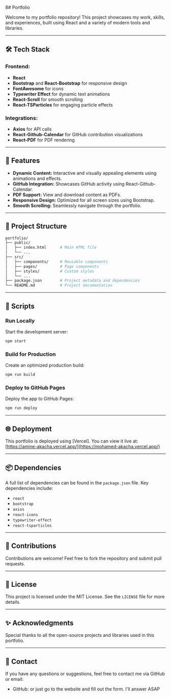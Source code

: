 8# Portfolio

Welcome to my portfolio repository! This project showcases my work, skills, and experiences, built using React and a variety of modern tools and libraries.

---

## 🛠️ Tech Stack

### Frontend:
- **React**
- **Bootstrap** and **React-Bootstrap** for responsive design
- **FontAwesome** for icons
- **Typewriter Effect** for dynamic text animations
- **React-Scroll** for smooth scrolling
- **React-TSParticles** for engaging particle effects

### Integrations:
- **Axios** for API calls
- **React-Github-Calendar** for GitHub contribution visualizations
- **React-PDF** for PDF rendering

---

## 🚀 Features
- **Dynamic Content:** Interactive and visually appealing elements using animations and effects.
- **GitHub Integration:** Showcases GitHub activity using React-Github-Calendar.
- **PDF Support:** View and download content as PDFs.
- **Responsive Design:** Optimized for all screen sizes using Bootstrap.
- **Smooth Scrolling:** Seamlessly navigate through the portfolio.

---

## 📂 Project Structure
```bash
portfolio/
├── public/
│   ├── index.html      # Main HTML file
│   └── ...
├── src/
│   ├── components/     # Reusable components
│   ├── pages/          # Page components
│   ├── styles/         # Custom styles
│   └── ...
├── package.json        # Project metadata and dependencies
└── README.md           # Project documentation
```

---

## 📜 Scripts

### Run Locally
Start the development server:
```bash
npm start
```

### Build for Production
Create an optimized production build:
```bash
npm run build
```

### Deploy to GitHub Pages
Deploy the app to GitHub Pages:
```bash
npm run deploy
```

---

## 🌐 Deployment
This portfolio is deployed using [Vercel]. You can view it live at:
[https://amine-akacha.vercel.app/](https://mohamed-akacha.vercel.app/)

---

## 📦 Dependencies
A full list of dependencies can be found in the `package.json` file. Key dependencies include:
- `react`
- `bootstrap`
- `axios`
- `react-icons`
- `typewriter-effect`
- `react-tsparticles`

---

## 🤝 Contributions
Contributions are welcome! Feel free to fork the repository and submit pull requests.

---

## 📝 License
This project is licensed under the MIT License. See the `LICENSE` file for more details.

---

## ✨ Acknowledgments
Special thanks to all the open-source projects and libraries used in this portfolio.

---

## 📨 Contact
If you have any questions or suggestions, feel free to contact me via GitHub or email:
- GitHub: [<FucciUnavailable>](https://github.com/FucciUnavailable/)
or just go to the website and fill out the form. I'll answer ASAP 
